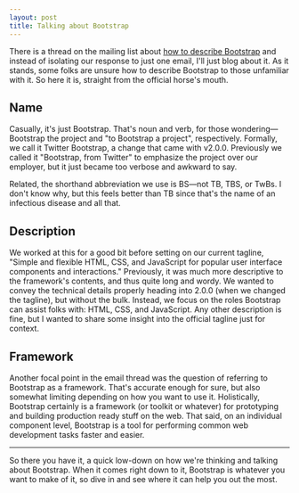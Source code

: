 ```yaml
---
layout: post
title: Talking about Bootstrap
---
```


There is a thread on the mailing list about [how to describe Bootstrap](https://groups.google.com/forum/#!topic/twitter-bootstrap/LL75NMBGdVA) and instead of isolating our response to just one email, I'll just blog about it. As it stands, some folks are unsure how to describe Bootstrap to those unfamiliar with it. So here it is, straight from the official horse's mouth.

## Name

Casually, it's just Bootstrap. That's noun and verb, for those wondering&mdash;Bootstrap the project and "to Bootstrap a project", respectively. Formally, we call it Twitter Bootstrap, a change that came with v2.0.0. Previously we called it "Bootstrap, from Twitter" to emphasize the project over our employer, but it just became too verbose and awkward to say.

Related, the shorthand abbreviation we use is BS&mdash;not TB, TBS, or TwBs. I don't know why, but this feels better than TB since that's the name of an infectious disease and all that.

## Description

We worked at this for a good bit before setting on our current tagline, "Simple and flexible HTML, CSS, and JavaScript for popular user interface components and interactions." Previously, it was much more descriptive to the framework's contents, and thus quite long and wordy. We wanted to convey the technical details properly heading into 2.0.0 (when we changed the tagline), but without the bulk. Instead, we focus on the roles Bootstrap can assist folks with: HTML, CSS, and JavaScript. Any other description is fine, but I wanted to share some insight into the official tagline just for context.

## Framework

Another focal point in the email thread was the question of referring to Bootstrap as a framework. That's accurate enough for sure, but also somewhat limiting depending on how you want to use it. Holistically, Bootstrap certainly is a framework (or toolkit or whatever) for prototyping and building production ready stuff on the web. That said, on an individual component level, Bootstrap is a tool for performing common web development tasks faster and easier.

-----

So there you have it, a quick low-down on how we're thinking and talking about Bootstrap. When it comes right down to it, Bootstrap is whatever you want to make of it, so dive in and see where it can help you out the most.
